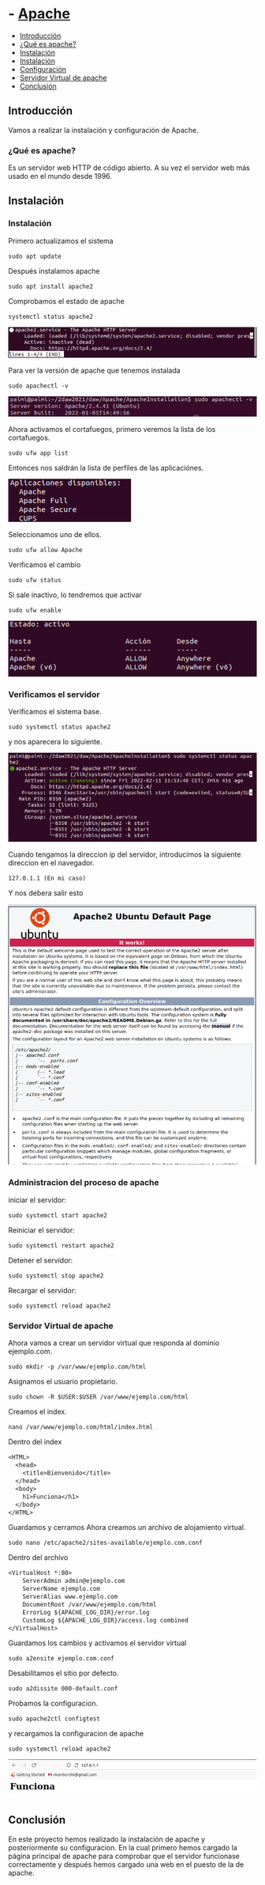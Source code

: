 # - [Apache](#apache)
- [Introducción](#introducción)
- [¿Qué es apache?](#que-es-apache)
- [Instalación](#instalación)
- [Instalación](#instalación-1)
- [Configuración](#configuración)
- [Servidor Virtual de apache](#servidor-virtual-de-apache)
- [Conclusión](#conclusión)

## Introducción
Vamos a realizar la instalación y configuración de Apache.
### ¿Qué es apache?
Es un servidor web HTTP de código abierto. A su vez el servidor web más usado en el mundo desde 1996.
## Instalación

### Instalación
Primero actualizamos el sistema
~~~
sudo apt update
~~~
Después instalamos apache
~~~
sudo apt install apache2
~~~
Comprobamos el estado de apache
~~~
systemctl status apache2
~~~
![Estado Apache](./imagenes/estado.png "Estado Apache")

Para ver la versión de apache que tenemos instalada
~~~
sudo apachectl -v
~~~
![Versión](./imagenes/version.png "Versión")

Ahora activamos el cortafuegos, primero veremos la lista de los cortafuegos.

~~~
sudo ufw app list
~~~
Entonces nos saldrán la lista de perfiles de las aplicaciónes.

![Apps disponibles](./imagenes/appsdisponibles.png "Apps disponibles")

Seleccionamos uno de ellos.
~~~
sudo ufw allow Apache
~~~
Verificamos el cambio
~~~
sudo ufw status
~~~
Si sale inactivo, lo tendremos que activar
~~~
sudo ufw enable
~~~
![Estado ufw](./imagenes/ufwEstado.png "Estado ufw")

### Verificamos el servidor

Verificamos el sistema base.
~~~
sudo systemctl status apache2
~~~
y nos aparecera lo siguiente.

![Estado servidor](./imagenes/EstadoServidor.png "Estado servidor")

Cuando tengamos la direccion ip del servidor, introducimos la siguiente direccion en el navegador.
~~~
127.0.1.1 (En mi caso)
~~~
Y nos debera salir esto

![Apache](./imagenes/apache.png "Apache")

### Administracion del proceso de apache

iniciar el servidor:
~~~
sudo systemctl start apache2
~~~

Reiniciar el servidor:
~~~
sudo systemctl restart apache2
~~~

Detener el servidor:
~~~
sudo systemctl stop apache2
~~~

Recargar el servidor:
~~~
sudo systemctl reload apache2
~~~

### Servidor Virtual de apache
Ahora vamos a crear un servidor virtual que responda al dominio ejemplo.com.
~~~
sudo mkdir -p /var/www/ejemplo.com/html
~~~
Asignamos el usuario propietario.
~~~
sudo chown -R $USER:$USER /var/www/ejemplo.com/html
~~~
Creamos el index.
~~~
nano /var/www/ejemplo.com/html/index.html
~~~
Dentro del index
~~~
<HTML>
  <head>
    <title>Bienvenido</title>
  </head>
  <body>
    h1>Funciona</h1>
  </body>
</HTML>
~~~
Guardamos y cerramos
Ahora creamos un archivo de alojamiento virtual.
~~~
sudo nano /etc/apache2/sites-available/ejemplo.com.conf
~~~
Dentro del archivo

~~~
<VirtualHost *:80>
    ServerAdmin admin@ejemplo.com
    ServerName ejemplo.com
    ServerAlias www.ejemplo.com
    DocumentRoot /var/www/ejemplo.com/html
    ErrorLog ${APACHE_LOG_DIR}/error.log
    CustomLog ${APACHE_LOG_DIR}/access.log combined
</VirtualHost>
~~~
Guardamos los cambios y activamos el servidor virtual
~~~
sudo a2ensite ejemplo.com.conf
~~~
Desabilitamos el sitio por defecto.
~~~
sudo a2dissite 000-default.conf
~~~
Probamos la configuracion.
~~~
sudo apache2ctl configtest
~~~
y recargamos la configuracion de apache
~~~
sudo systemctl reload apache2
~~~

![Funciona](./imagenes/funciona.png "Funciona")

## Conclusión
En este proyecto hemos realizado la instalación de apache y posteriormente su configuracion. En la cual primero hemos cargado la página principal de apache para comprobar que el servidor funcionase correctamente y después hemos cargado una web en el puesto de la de apache. 
